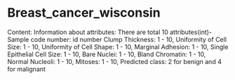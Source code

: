 # Breast_cancer_wisconsin

Content:
Information about attributes:
There are total 10 attributes(int)-
Sample code number: id number
Clump Thickness: 1 - 10, 
Uniformity of Cell Size: 1 - 10, 
Uniformity of Cell Shape: 1 - 10, 
Marginal Adhesion: 1 - 10, 
Single Epithelial Cell Size: 1 - 10, 
Bare Nuclei: 1 - 10, 
Bland Chromatin: 1 - 10, 
Normal Nucleoli: 1 - 10, 
Mitoses: 1 - 10, 
Predicted class:
2 for benign and 4 for malignant

